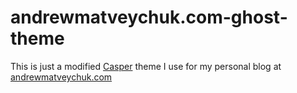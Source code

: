 # andrewmatveychuk.com-ghost-theme

This is just a modified [Casper](https://github.com/TryGhost/Casper) theme I use for my personal blog at [andrewmatveychuk.com](https://andrewmatveychuk.com/)
